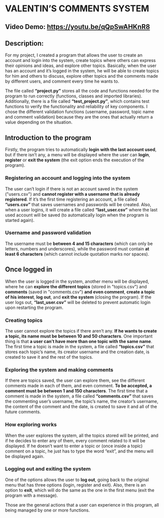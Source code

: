# VALENTIN’S COMMENTS SYSTEM
## Video Demo: https://youtu.be/qQpSwAHKnR8
## Description:

For my project, I created a program that allows the user to create an account and login into the system, create topics where others can express their opinions and ideas, and explore other topics.
Basically, when the user has an account and it’s logged in the system, he will be able to create topics for him and others to discuss, explore other topics and the comments made by different users, and comment every time he wants to.

The file called **“project.py”** stores all the code and functions needed for the program to run correctly (functions, classes and imported libraries).
Additionally, there is a file called **“test_project.py”**, which contains test functions to verify the functionality and reliability of key components.
I chose the different validation functions (username, password, topic name and comment validation) because they are the ones that actually return a value depending on the situation.

## Introduction to the program

Firstly, the program tries to automatically **login with the last account used**, but if there isn’t any, a menu will be displayed where the user can **login**, **register** or **exit the system** (the exit option ends the execution of the program).

### Registering an account and logging into the system

The user can’t login if there is not an account saved in the system ("users.csv") and **cannot register with a username that is already registered**. If it’s the first time registering an account, a file called **“users.csv”** that saves usernames and passwords will be created.
Also, when a user logins, it will create a file called **“last_user.csv”** where the last used account will be saved (to automatically login when the program is started again).

### Username and password validation

The username must be **between 4 and 15 characters** (which can only be letters, numbers and underscores), while the password must contain **at least 6 characters** (which cannot include quotation marks nor spaces).

## Once logged in

When the user is logged in the system, another menu will be displayed, where he can **explore the different topics** (stored in "topics.csv") and **comments** (saved in "comments.csv") **and even comment**, **create a topic of his interest**, **log out**, and **exit the system** (closing the program). If the user logs out, **“last_user.csv”** will be deleted to prevent automatic login upon restarting the program.

### Creating topics

The user cannot explore the topics if there aren’t any.
**If he wants to create a topic, its name must be between 10 and 50 characters**. One important thing is that **a user can’t have more than one topic with the same name**.
The first time a topic is made in the system, a file called **“topics.csv”** that stores each topic’s name, its creator username and the creation date, is created to save it and the rest of the topics.

### Exploring the system and making comments

If there are topics saved, the user can explore them, see the different comments made in each of them, and even comment.
**To be accepted, a comment must be between 1 and 150 characters**.
The first time that a comment is made in the system, a file called **“comments.csv”** that saves the commenting user’s username, the topic’s name, the creator’s username, the content of the comment and the date, is created to save it and all of the future comments.

### How exploring works

When the user explores the system, all the topics stored will be printed, and if he decides to enter any of them, every comment related to it will be displayed.
If he doesn’t want to enter a topic or (once inside a topic) comment on a topic, he just has to type the word “exit”, and the menu will be displayed again.

### Logging out and exiting the system

One of the options allows the user to **log out**, going back to the original menu that has three options (login, register and exit).
Also, there is an option to **exit**, which will do the same as the one in the first menu (exit the program with a message).

Those are the general actions that a user can experience in this program, all being managed by one or more functions.
